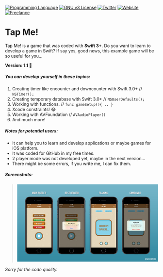 [![Programming Language](https://img.shields.io/badge/languages-Swift_3-green.svg?style=flat)](#)
[![GNU v3 License](https://img.shields.io/badge/license-GNU-yellow.svg?style=flat)](http://choosealicense.com/licenses/gpl-3.0/)
[![Twitter](https://img.shields.io/badge/twitter-@BatuhanKok-blue.svg?style=flat)](http://twitter.com/BatuhanKok)
[![Website](https://img.shields.io/badge/website-batuhan.me-lightgrey.svg?style=flat)](http://batuhan.me)
[![Freelance](https://img.shields.io/badge/hire_me-yes!-brightgreen.svg?style=flat)](http://batuhan.me/contact)

# Tap Me!
Tap Me! is a game that was coded with **Swift 3+**. Do you want to learn to develop a game in Swift? If say yes, good news, this example game will be so useful for you...
 
**Version: 1.1 🎉**

##### You can develop yourself in these topics:
1. Creating timer like encounter and downcounter with Swift 3.0+ // ` NSTimer(); `
2. Creating temporary database with Swift 3.0+ // ` NSUserDefaults(); `
3. Working with functions. // ` func gameSetup(){ .. } `
4. Xcode constraints! :joy:
5. Working with AVFoundation // ` AVAudioPlayer() `
6. And much more!

##### Notes for potential users:
- It can help you to learn and develop applications or maybe games for iOS platform.
- It was coded for GitHub in my free times.
- 2 player mode was not developed yet, maybe in the next version...
- There might be some errors, if you write me, I can fix them.

##### Screenshots:
> ![Screenshots on Simulator iOS 10.3 / iPhone 7](https://github.com/batuhankok/swift-tap-me/blob/master/screenshot.jpg)

*Sorry for the code quality.*

